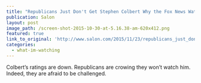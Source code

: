 ```yaml
---
title: "Republicans Just Don't Get Stephen Colbert Why the Fox News Watching Climate Change Denying Crowd Cant Understand Complex Satire"
publication: Salon
layout: post
image_path: /screen-shot-2015-10-30-at-5.16.38-am-620x412.png
featured: true
link_to_original: 'http://www.salon.com/2015/11/23/republicans_just_dont_get_colbert_why_the_fox_news_watching_climate_change_denying_crowd_cant_understand_complex_satire/'
categories:
  - what-im-watching
---
```


Colbert’s ratings are down. Republicans are crowing they won’t watch him. Indeed, they are afraid to be challenged.